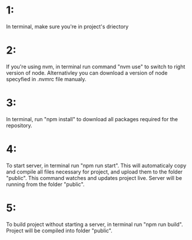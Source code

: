# 1: 
In terminal, make sure you're in project's driectory

# 2: 
If you're using nvm, in terminal run command "nvm use" to switch to right version of node. Alternativley you can download a version of node specyfied in .nvmrc file manualy.

# 3: 
In terminal, run "npm install" to download all packages required for the repository.

# 4: 
To start server, in terminal run "npm run start". This will automaticaly copy and compile all files necessary for project, and upload them to the folder "public". This command watches and updates project live. Server will be running from the folder "public".

# 5: 
To build project without starting a server, in terminal run "npm run build". Project will be compiled into folder "public".